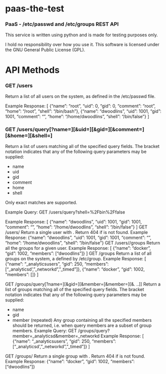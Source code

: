 # paas-the-test
### PaaS - /etc/passwd and /etc/groups REST API

This service is written using python and is made for testing purposes only.

I hold no responsibility over how you use it. This software is licensed under the GNU General Public License (GPL).

# API Methods
### GET /users

Return a list of all users on the system, as defined in the /etc/passwd file.

Example Response:
    [
        {“name”: “root”, “uid”: 0, “gid”: 0, “comment”: “root”, “home”: “/root”,
        “shell”: “/bin/bash”},
        {“name”: “dwoodlins”, “uid”: 1001, “gid”: 1001, “comment”: “”, “home”:
        “/home/dwoodlins”, “shell”: “/bin/false”}
    ]

### GET /users/query[?name=<nq>][&uid=<uq>][&gid=<gq>][&comment=<cq>][&home=<hq>][&shell=<sq>]

Return a list of users matching all of the specified query fields. The bracket notation indicates that any of the following query parameters may be supplied:

+ name
+ uid
+ gid
+ comment
+ home
+ shell

Only exact matches are supported.

Example Query: GET /users/query?shell=%2Fbin%2Ffalse

Example Response:
[
{“name”: “dwoodlins”, “uid”: 1001, “gid”: 1001, “comment”: “”, “home”:
“/home/dwoodlins”, “shell”: “/bin/false”}
]
GET /users/<uid>
Return a single user with <uid>. Return 404 if <uid> is not found.
Example Response:
{“name”: “dwoodlins”, “uid”: 1001, “gid”: 1001, “comment”: “”, “home”:
“/home/dwoodlins”, “shell”: “/bin/false”}
GET /users/<uid>/groups
Return all the groups for a given user.
Example Response:
[
{“name”: “docker”, “gid”: 1002, “members”: [“dwoodlins”]}
]
GET /groups
Return a list of all groups on the system, a defined by /etc/group.
Example Response:
[
{“name”: “_analyticsusers”, “gid”: 250, “members”:
[“_analyticsd’,”_networkd”,”_timed”]},
{“name”: “docker”, “gid”: 1002, “members”: []}
]

GET
/groups/query[?name=<nq>][&gid=<gq>][&member=<mq1>[&member=<mq2>][&.
..]]
Return a list of groups matching all of the specified query fields. The bracket notation indicates that any of the
following query parameters may be supplied:
- name
- gid
- member (repeated)
Any group containing all the specified members should be returned, i.e. when query members are a subset of
group members.
Example Query: GET /groups/query?member=_analyticsd&member=_networkd
Example Response:
[
{“name”: “_analyticsusers”, “gid”: 250, “members”:
[“_analyticsd’,”_networkd”,”_timed”]}
]

GET /groups/<gid>
Return a single group with <gid>. Return 404 if <gid> is not found.
Example Response:
{“name”: “docker”, “gid”: 1002, “members”: [“dwoodlins”]}